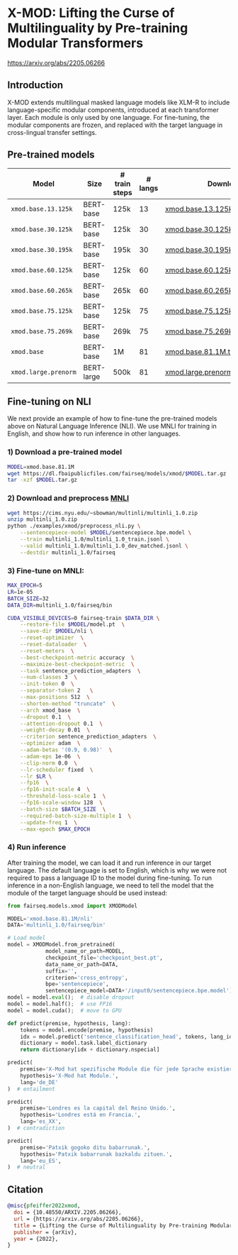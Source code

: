 # X-MOD: Lifting the Curse of Multilinguality by Pre-training Modular Transformers

https://arxiv.org/abs/2205.06266

## Introduction

X-MOD extends multilingual masked language models like XLM-R to include language-specific modular components, introduced
at each transformer layer. Each module is only used by one language. For fine-tuning, the modular components are frozen,
and replaced with the target language in cross-lingual transfer settings.

## Pre-trained models

Model | Size | # train steps | # langs | Download
---|---|---|---|---
`xmod.base.13.125k` | BERT-base | 125k | 13 | [xmod.base.13.125k.tar.gz](https://dl.fbaipublicfiles.com/fairseq/models/xmod/xmod.base.13.125k.tar.gz)
`xmod.base.30.125k` | BERT-base | 125k | 30 | [xmod.base.30.125k.tar.gz](https://dl.fbaipublicfiles.com/fairseq/models/xmod/xmod.base.30.125k.tar.gz)
`xmod.base.30.195k` | BERT-base | 195k | 30 | [xmod.base.30.195k.tar.gz](https://dl.fbaipublicfiles.com/fairseq/models/xmod/xmod.base.30.195k.tar.gz)
`xmod.base.60.125k` | BERT-base | 125k | 60 | [xmod.base.60.125k.tar.gz](https://dl.fbaipublicfiles.com/fairseq/models/xmod/xmod.base.60.125k.tar.gz)
`xmod.base.60.265k` | BERT-base | 265k | 60 | [xmod.base.60.265k.tar.gz](https://dl.fbaipublicfiles.com/fairseq/models/xmod/xmod.base.60.265k.tar.gz)
`xmod.base.75.125k` | BERT-base | 125k | 75 | [xmod.base.75.125k.tar.gz](https://dl.fbaipublicfiles.com/fairseq/models/xmod/xmod.base.75.125k.tar.gz)
`xmod.base.75.269k` | BERT-base | 269k | 75 | [xmod.base.75.269k.tar.gz](https://dl.fbaipublicfiles.com/fairseq/models/xmod/xmod.base.75.269k.tar.gz)
`xmod.base` | BERT-base | 1M | 81 | [xmod.base.81.1M.tar.gz](https://dl.fbaipublicfiles.com/fairseq/models/xmod/xmod.base.81.1M.tar.gz)
`xmod.large.prenorm` | BERT-large | 500k | 81 | [xmod.large.prenorm.81.500k.tar.gz](https://dl.fbaipublicfiles.com/fairseq/models/xmod/xmod.large.prenorm.81.500k.tar.gz)

## Fine-tuning on NLI

We next provide an example of how to fine-tune the pre-trained models above on Natural Language Inference (NLI). We use
MNLI for training in English, and show how to run inference in other languages.

### 1) Download a pre-trained model

```bash
MODEL=xmod.base.81.1M
wget https://dl.fbaipublicfiles.com/fairseq/models/xmod/$MODEL.tar.gz
tar -xzf $MODEL.tar.gz
```

### 2) Download and preprocess [MNLI](https://cims.nyu.edu/~sbowman/multinli/)

```bash
wget https://cims.nyu.edu/~sbowman/multinli/multinli_1.0.zip
unzip multinli_1.0.zip
python ./examples/xmod/preprocess_nli.py \
    --sentencepiece-model $MODEL/sentencepiece.bpe.model \
    --train multinli_1.0/multinli_1.0_train.jsonl \
    --valid multinli_1.0/multinli_1.0_dev_matched.jsonl \
    --destdir multinli_1.0/fairseq
```

### 3) Fine-tune on MNLI:

```bash
MAX_EPOCH=5
LR=1e-05
BATCH_SIZE=32
DATA_DIR=multinli_1.0/fairseq/bin

CUDA_VISIBLE_DEVICES=0 fairseq-train $DATA_DIR \
    --restore-file $MODEL/model.pt  \
    --save-dir $MODEL/nli \
    --reset-optimizer  \
    --reset-dataloader  \
    --reset-meters  \
    --best-checkpoint-metric accuracy  \
    --maximize-best-checkpoint-metric  \
    --task sentence_prediction_adapters  \
    --num-classes 3  \
    --init-token 0  \
    --separator-token 2   \
    --max-positions 512  \
    --shorten-method "truncate"  \
    --arch xmod_base  \
    --dropout 0.1  \
    --attention-dropout 0.1  \
    --weight-decay 0.01  \
    --criterion sentence_prediction_adapters  \
    --optimizer adam  \
    --adam-betas '(0.9, 0.98)'  \
    --adam-eps 1e-06  \
    --clip-norm 0.0  \
    --lr-scheduler fixed  \
    --lr $LR \
    --fp16  \
    --fp16-init-scale 4  \
    --threshold-loss-scale 1  \
    --fp16-scale-window 128  \
    --batch-size $BATCH_SIZE  \
    --required-batch-size-multiple 1  \
    --update-freq 1  \
    --max-epoch $MAX_EPOCH
```

### 4) Run inference

After training the model, we can load it and run inference in our target language. The default language is set to
English, which is why we were not required to pass a language ID to the model during fine-tuning. To run inference in a
non-English language, we need to tell the model that the module of the target language should be used instead:

```python
from fairseq.models.xmod import XMODModel

MODEL='xmod.base.81.1M/nli'
DATA='multinli_1.0/fairseq/bin'

# Load model
model = XMODModel.from_pretrained(
            model_name_or_path=MODEL,
            checkpoint_file='checkpoint_best.pt', 
            data_name_or_path=DATA, 
            suffix='', 
            criterion='cross_entropy', 
            bpe='sentencepiece',  
            sentencepiece_model=DATA+'/input0/sentencepiece.bpe.model')
model = model.eval();  # disable dropout
model = model.half();  # use FP16
model = model.cuda();  # move to GPU

def predict(premise, hypothesis, lang):
    tokens = model.encode(premise, hypothesis)
    idx = model.predict('sentence_classification_head', tokens, lang_id=[lang]).argmax().item()
    dictionary = model.task.label_dictionary
    return dictionary[idx + dictionary.nspecial]

predict(
    premise='X-Mod hat spezifische Module die für jede Sprache existieren.',
    hypothesis='X-Mod hat Module.',
    lang='de_DE'
)  # entailment

predict(
    premise='Londres es la capital del Reino Unido.',
    hypothesis='Londres está en Francia.',
    lang='es_XX',
)  # contradiction

predict(
    premise='Patxik gogoko ditu babarrunak.',
    hypothesis='Patxik babarrunak bazkaldu zituen.',
    lang='eu_ES',
)  # neutral
```

## Citation

```bibtex
@misc{pfeiffer2022xmod,
  doi = {10.48550/ARXIV.2205.06266},
  url = {https://arxiv.org/abs/2205.06266},    
  title = {Lifting the Curse of Multilinguality by Pre-training Modular Transformers},
  publisher = {arXiv},
  year = {2022},
}
```
